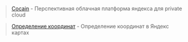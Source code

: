 > [Cocain](https://github.com/cocaine) - Перспективная облачная платформа яндекса для private cloud

> [Определение координат](http://api.yandex.ru/maps/tools/getlonglat/) - Определение координат в Яндекс картах